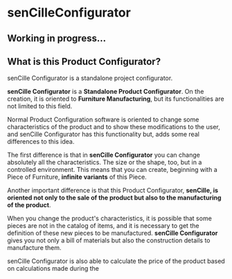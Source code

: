# senCilleConfigurator

## Working in progress...

## What is this Product Configurator? 

senCille Configurator is a standalone project configurator. 

**senCille Configurator** is a **Standalone Product Configurator**. 
On the creation, it is oriented to **Furniture Manufacturing**, but its functionalities are not limited to this field.

Normal Product Configuration software is oriented to change some characteristics of the product and to show these modifications to the user, and senCille Configurator has this functionality but, adds some real differences to this idea. 

The first difference is that in **senCille Configurator** you can change absolutely all the characteristics. The size or the shape, too, but in a controlled environment. This means that you can create, beginning with a Piece of Furniture, **infinite variants** of this Piece. 

Another important difference is that this Product Configurator, **senCille, is oriented not only to the sale of the product but also to the manufacturing of the product**. 

When you change the product's characteristics, it is possible that some pieces are not in the catalog of items, and it is necessary to get the definition of these new pieces to be manufactured. **senCille Configurator** gives you not only a bill of materials but also the construction details to manufacture them. 

senCille Configurator is also able to calculate the price of the product based on calculations made during the 


